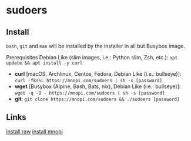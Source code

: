 #  sudoers

## Install 
`bash`, `git` and `man` will be installed by the installer in all but Busybox image.

Prerequisites Debian Like (slim images, i.e.: Python slim, Zsh, etc.): 
`apt update && apt install -y curl`

* **curl** [macOS, Archlinux, Centos, Fedora, Debian Like (i.e.: bullseye)]: 
`curl -fksSL https://mnopi.com/sudoers | sh -s [password]`
* **wget** [Busybox (Alpine, Bash, Bats, nix), Debian Like (i.e.: bullseye)]: 
`wget -q -O - https://mnopi.com/sudoers | sh -s [password]`
* **git**: 
`git clone https://mnopi.com/sudoers && ./sudoers [password]`

## Links
[install raw](https://raw.githubusercontent.com/j5pu/sudoers/main/sudoers)
[install mnopi](https://mnopi.com/sudoers)

